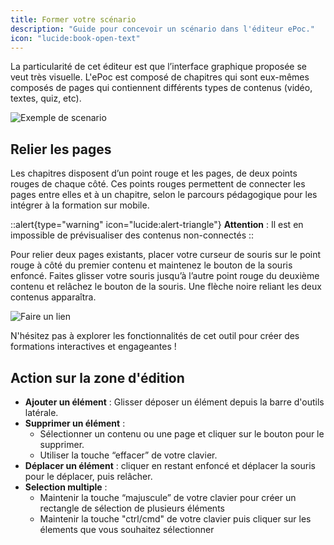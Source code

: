 ```yaml
---
title: Former votre scénario
description: "Guide pour concevoir un scénario dans l'éditeur ePoc."
icon: "lucide:book-open-text"
---
```


La particularité de cet éditeur est que l’interface graphique proposée se veut très visuelle. L'ePoc est composé de chapitres qui sont eux-mêmes composés de pages qui contiennent différents types de contenus (vidéo, textes, quiz, etc).

![Exemple de scenario](./images/scenario.png)

## Relier les pages

Les chapitres disposent d’un point rouge et les pages, de deux points rouges de chaque côté. Ces points rouges permettent de connecter les pages entre elles et à un chapitre, selon le parcours pédagogique pour les intégrer à la formation sur mobile.

::alert{type="warning" icon="lucide:alert-triangle"}
**Attention** : Il est en impossible de prévisualiser des contenus non-connectés
::

Pour relier deux pages existants, placer votre curseur de souris sur le point rouge à côté du premier contenu et maintenez le bouton de la souris enfoncé. Faites glisser votre souris jusqu’à l’autre point rouge du deuxième contenu et relâchez le bouton de la souris. Une flèche noire reliant les deux contenus apparaîtra.

![Faire un lien](./images/link.png)

N'hésitez pas à explorer les fonctionnalités de cet outil pour créer des formations interactives et engageantes !

## Action sur la zone d'édition

- **Ajouter un élément** : Glisser déposer un élément depuis la barre d'outils latérale.
- **Supprimer un élément** :
    - Sélectionner un contenu ou une page et cliquer sur le bouton pour le supprimer.
    - Utiliser la touche “effacer” de votre clavier.
- **Déplacer un élément** : cliquer en restant enfoncé et déplacer la souris pour le déplacer, puis relâcher.
- **Selection multiple** :
    - Maintenir la touche “majuscule” de votre clavier pour créer un rectangle de sélection de plusieurs éléments
    - Maintenir la touche "ctrl/cmd" de votre clavier puis cliquer sur les élements que vous souhaitez sélectionner
